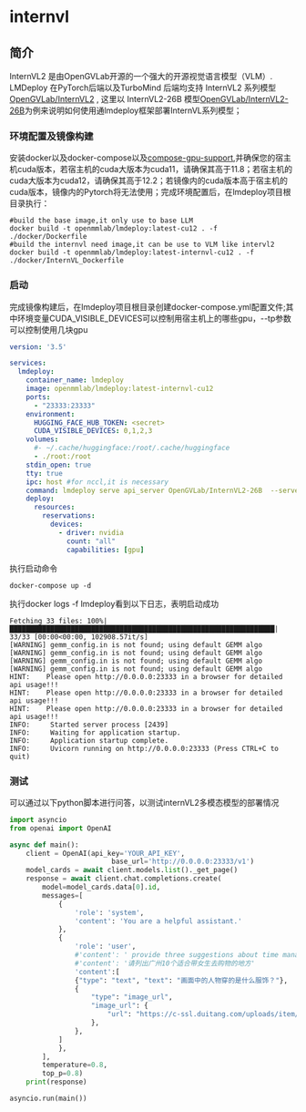 # internvl

## 简介

InternVL2 是由OpenGVLab开源的一个强大的开源视觉语言模型（VLM）. LMDeploy 在PyTorch后端以及TurboMind 后端均支持 InternVL2 系列模型 [OpenGVLab/InternVL2](https://huggingface.co/collections/OpenGVLab/internvl-20-667d3961ab5eb12c7ed1463e) , 这里以 InternVL2-26B 模型[OpenGVLab/InternVL2-26B](https://huggingface.co/OpenGVLab/InternVL2-26B)为例来说明如何使用通lmdeploy框架部署InternVL系列模型；

### 环境配置及镜像构建

安装docker以及docker-compose以及[compose-gpu-support](https://docs.docker.com/compose/gpu-support/),并确保您的宿主机cuda版本，若宿主机的cuda大版本为cuda11，请确保其高于11.8；若宿主机的cuda大版本为cuda12，请确保其高于12.2；若镜像内的cuda版本高于宿主机的cuda版本，镜像内的Pytorch将无法使用；完成环境配置后，在lmdeploy项目根目录执行：

```shell
#build the base image,it only use to base LLM
docker build -t openmmlab/lmdeploy:latest-cu12 . -f ./docker/Dockerfile
#build the internvl need image,it can be use to VLM like intervl2
docker build -t openmmlab/lmdeploy:latest-internvl-cu12 . -f ./docker/InternVL_Dockerfile
```

### 启动

完成镜像构建后，在lmdeploy项目根目录创建docker-compose.yml配置文件;其中环境变量CUDA_VISIBLE_DEVICES可以控制用宿主机上的哪些gpu，--tp参数可以控制使用几块gpu

```yaml
version: '3.5'

services:
  lmdeploy:
    container_name: lmdeploy
    image: openmmlab/lmdeploy:latest-internvl-cu12
    ports:
      - "23333:23333"
    environment:
      HUGGING_FACE_HUB_TOKEN: <secret>
      CUDA_VISIBLE_DEVICES: 0,1,2,3
    volumes:
      #- ~/.cache/huggingface:/root/.cache/huggingface
      - ./root:/root
    stdin_open: true
    tty: true
    ipc: host #for nccl,it is necessary
    command: lmdeploy serve api_server OpenGVLab/InternVL2-26B  --server-name 0.0.0.0 --server-port 23333  --tp 4 --model-name internvl2-internlm2 --cache-max-entry-count 0.5
    deploy:
      resources:
        reservations:
          devices:
            - driver: nvidia
              count: "all"
              capabilities: [gpu]

```

执行启动命令

```shell
docker-compose up -d
```

执行docker logs -f lmdeploy看到以下日志，表明启动成功

```shell
Fetching 33 files: 100%|█████████████████████████████████████████████████████████████████| 33/33 [00:00<00:00, 102908.57it/s]
[WARNING] gemm_config.in is not found; using default GEMM algo
[WARNING] gemm_config.in is not found; using default GEMM algo
[WARNING] gemm_config.in is not found; using default GEMM algo
[WARNING] gemm_config.in is not found; using default GEMM algo
HINT:    Please open http://0.0.0.0:23333 in a browser for detailed api usage!!!
HINT:    Please open http://0.0.0.0:23333 in a browser for detailed api usage!!!
HINT:    Please open http://0.0.0.0:23333 in a browser for detailed api usage!!!
INFO:     Started server process [2439]
INFO:     Waiting for application startup.
INFO:     Application startup complete.
INFO:     Uvicorn running on http://0.0.0.0:23333 (Press CTRL+C to quit)
```

### 测试

可以通过以下python脚本进行问答，以测试internVL2多模态模型的部署情况

```python
import asyncio
from openai import OpenAI

async def main():
    client = OpenAI(api_key='YOUR_API_KEY',
                         base_url='http://0.0.0.0:23333/v1')
    model_cards = await client.models.list()._get_page()
    response = await client.chat.completions.create(
        model=model_cards.data[0].id,
        messages=[
            {
                'role': 'system',
                'content': 'You are a helpful assistant.'
            },
            {
                'role': 'user',
                #'content': ' provide three suggestions about time management'
                #'content': '请列出广州10个适合带女生去购物的地方'
                'content':[
                {"type": "text", "text": "画面中的人物穿的是什么服饰？"},
                {
                    "type": "image_url",
                    "image_url": {
                        "url": "https://c-ssl.duitang.com/uploads/item/201707/12/20170712134209_chaxS.jpeg",
                    },
                },
            ]
            },
        ],
        temperature=0.8,
        top_p=0.8)
    print(response)

asyncio.run(main())
```
